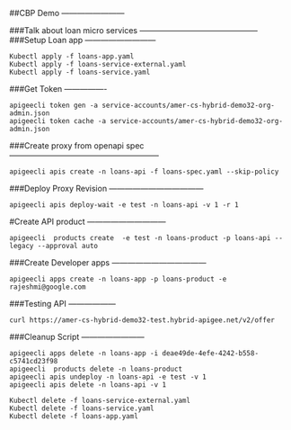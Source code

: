 ##CBP Demo
————————

###Talk about loan micro services
———————————————
###Setup Loan app
—————————
```
Kubectl apply -f loans-app.yaml
Kubectl apply -f loans-service-external.yaml
Kubectl apply -f loans-service.yaml
```

###Get Token
—————-
```
apigeecli token gen -a service-accounts/amer-cs-hybrid-demo32-org-admin.json
apigeecli token cache -a service-accounts/amer-cs-hybrid-demo32-org-admin.json
```

###Create proxy from openapi spec
———————————————————
```
apigeecli apis create -n loans-api -f loans-spec.yaml --skip-policy
```
###Deploy Proxy Revision
————————————
```
apigeecli apis deploy-wait -e test -n loans-api -v 1 -r 1
```
#Create API product
——————————
````
apigeecli  products create  -e test -n loans-product -p loans-api --legacy --approval auto
````

###Create Developer apps
————————————
```
apigeecli apps create -n loans-app -p loans-product -e rajeshmi@google.com
```
###Testing API
——————
```
curl https://amer-cs-hybrid-demo32-test.hybrid-apigee.net/v2/offer
```

###Cleanup Script
————————
```
apigeecli apps delete -n loans-app -i deae49de-4efe-4242-b558-c5741cd23f98
apigeecli  products delete -n loans-product
apigeecli apis undeploy -n loans-api -e test -v 1
apigeecli apis delete -n loans-api -v 1

Kubectl delete -f loans-service-external.yaml
Kubectl delete -f loans-service.yaml
Kubectl delete -f loans-app.yaml
```
